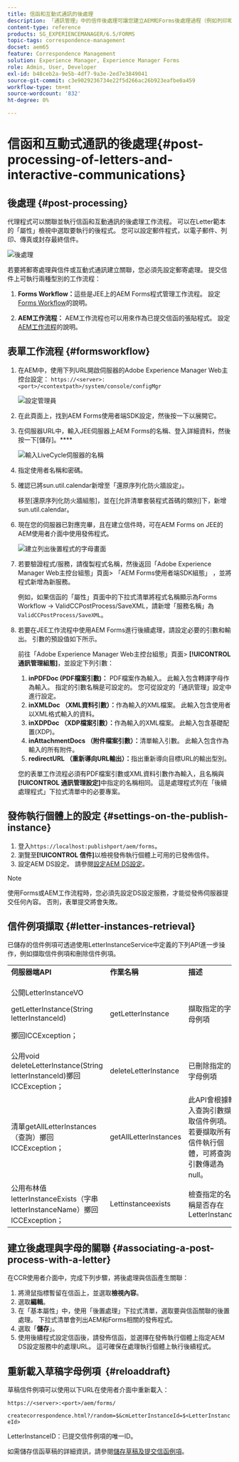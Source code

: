 ```yaml
---
title: 信函和互動式通訊的後處理
description: 「通訊管理」中的信件後處理可讓您建立AEM和Forms後處理過程（例如列印和電子郵件），並將其與您的信件整合。
content-type: reference
products: SG_EXPERIENCEMANAGER/6.5/FORMS
topic-tags: correspondence-management
docset: aem65
feature: Correspondence Management
solution: Experience Manager, Experience Manager Forms
role: Admin, User, Developer
exl-id: b48ceb2a-9e5b-4df7-9a3e-2ed7e3849041
source-git-commit: c3e9029236734e22f5d266ac26b923eafbe0a459
workflow-type: tm+mt
source-wordcount: '832'
ht-degree: 0%

---
```


# 信函和互動式通訊的後處理{#post-processing-of-letters-and-interactive-communications}

## 後處理 {#post-processing}

代理程式可以關聯並執行信函和互動通訊的後處理工作流程。 可以在Letter範本的「屬性」檢視中選取要執行的後程式。 您可以設定郵件程式，以電子郵件、列印、傳真或封存最終信件。

![後處理](assets/ppoverview.png)

若要將郵寄處理與信件或互動式通訊建立關聯，您必須先設定郵寄處理。 提交信件上可執行兩種型別的工作流程：

1. **Forms Workflow：**&#x200B;這些是JEE上的AEM Forms程式管理工作流程。 設定[Forms Workflow](#formsworkflow)的說明。

1. **AEM工作流程：** AEM工作流程也可以用來作為已提交信函的張貼程式。 設定[AEM工作流程](../../forms/using/aem-forms-workflow.md)的說明。

## 表單工作流程 {#formsworkflow}

1. 在AEM中，使用下列URL開啟伺服器的Adobe Experience Manager Web主控台設定： `https://<server>:<port>/<contextpath>/system/console/configMgr`

   ![設定管理員](assets/2configmanager-1.png)

1. 在此頁面上，找到AEM Forms使用者端SDK設定，然後按一下以展開它。
1. 在伺服器URL中，輸入JEE伺服器上AEM Forms的名稱、登入詳細資料，然後按一下[儲存]。****

   ![輸入LiveCycle伺服器的名稱](assets/1cofigmanager.png)

1. 指定使用者名稱和密碼。
1. 確認已將sun.util.calendar新增至「還原序列化防火牆設定」。

   移至[還原序列化防火牆組態]，並在[允許清單套裝程式首碼的類別]下，新增sun.util.calendar。

1. 現在您的伺服器已對應完畢，且在建立信件時，可在AEM Forms on JEE的AEM使用者介面中使用發佈程式。

   ![建立列出後置程式的字母畫面](assets/0configmanager.png)

1. 若要驗證程式/服務，請復製程式名稱，然後返回「Adobe Experience Manager Web主控台組態」頁面> 「AEM Forms使用者端SDK組態」 ，並將程式新增為新服務。

   例如，如果信函的「屬性」頁面中的下拉式清單將程式名稱顯示為Forms Workflow -> ValidCCPostProcess/SaveXML，請新增「服務名稱」為`ValidCCPostProcess/SaveXML`。

1. 若要在JEE工作流程中使用AEM Forms進行後續處理，請設定必要的引數和輸出。 引數的預設值如下所示。

   前往「Adobe Experience Manager Web主控台組態」頁面> **[!UICONTROL 通訊管理組態]**，並設定下列引數：

   1. **inPDFDoc (PDF檔案引數)：** PDF檔案作為輸入。 此輸入包含轉譯字母作為輸入。 指定的引數名稱是可設定的。 您可從設定的「通訊管理」設定中進行設定。
   1. **inXMLDoc （XML資料引數）：**&#x200B;作為輸入的XML檔案。 此輸入包含使用者以XML格式輸入的資料。
   1. **inXDPDoc （XDP檔案引數）：**&#x200B;作為輸入的XML檔案。 此輸入包含基礎配置(XDP)。
   1. **inAttachmentDocs （附件檔案引數）：**&#x200B;清單輸入引數。 此輸入包含作為輸入的所有附件。
   1. **redirectURL （重新導向URL輸出）：**&#x200B;指出重新導向目標URL的輸出型別。

   您的表單工作流程必須有PDF檔案引數或XML資料引數作為輸入，且名稱與&#x200B;**[!UICONTROL 通訊管理設定]**&#x200B;中指定的名稱相同。 這是處理程式列在「後續處理程式」下拉式清單中的必要專案。

## 發佈執行個體上的設定 {#settings-on-the-publish-instance}

1. 登入`https://localhost:publishport/aem/forms`。
1. 瀏覽至&#x200B;**[!UICONTROL 信件]**&#x200B;以檢視發佈執行個體上可用的已發佈信件。
1. 設定AEM DS設定。 請參閱[設定AEM DS設定](../../forms/using/configuring-the-processing-server-url.md)。

>[!NOTE]
>
>使用Forms或AEM工作流程時，您必須先設定DS設定服務，才能從發佈伺服器提交任何內容。 否則，表單提交將會失敗。

## 信件例項擷取 {#letter-instances-retrieval}

已儲存的信件例項可透過使用LetterInstanceService中定義的下列API進一步操作，例如擷取信件例項和刪除信件例項。

<table>
 <tbody>
  <tr>
   <td><strong>伺服器端API</strong></td>
   <td><strong>作業名稱</strong></td>
   <td><strong>描述</strong></td>
  </tr>
  <tr>
   <td><p>公開LetterInstanceVO</p> <p>getLetterInstance(String letterInstanceId)</p> <p>擲回ICCException； </p> </td>
   <td>getLetterInstance</td>
   <td>擷取指定的字母例項 </td>
  </tr>
  <tr>
   <td>公用void deleteLetterInstance(String letterInstanceId)擲回ICCException； </td>
   <td>deleteLetterInstance </td>
   <td>已刪除指定的字母例項 </td>
  </tr>
  <tr>
   <td>清單getAllLetterInstances（查詢）擲回ICCException； </td>
   <td>getAllLetterInstances </td>
   <td>此API會根據輸入查詢引數擷取信件例項。 若要擷取所有信件執行個體，可將查詢引數傳遞為null。<br /> </td>
  </tr>
  <tr>
   <td>公用布林值letterInstanceExists（字串letterInstanceName）擲回ICCException； </td>
   <td>Lettinstanceexists </td>
   <td>檢查指定的名稱是否存在LetterInstance </td>
  </tr>
 </tbody>
</table>

## 建立後處理與字母的關聯 {#associating-a-post-process-with-a-letter}

在CCR使用者介面中，完成下列步驟，將後處理與信函產生關聯：

1. 將滑鼠指標暫留在信函上，並選取&#x200B;**檢視內容**。
1. 選取&#x200B;**編輯**。
1. 在「基本屬性」中，使用「後置處理」下拉式清單，選取要與信函關聯的後置處理。 下拉式清單會列出AEM和Forms相關的發佈程式。
1. 選取「**儲存**」。
1. 使用後續程式設定信函後，請發佈信函，並選擇在發佈執行個體上指定AEM DS設定服務中的處理URL。 這可確保在處理執行個體上執行後續程式。

## 重新載入草稿字母例項  {#reloaddraft}

草稿信件例項可以使用以下URL在使用者介面中重新載入：

`https://<server>:<port>/aem/forms/`

`createcorrespondence.html?/random=$&cmLetterInstanceId=$<LetterInstanceId>`

LetterInstanceID：已提交信件例項的唯一ID。

如需儲存信函草稿的詳細資訊，請參閱[儲存草稿及提交信函例項](../../forms/using/create-correspondence.md#savingdrafts)。
